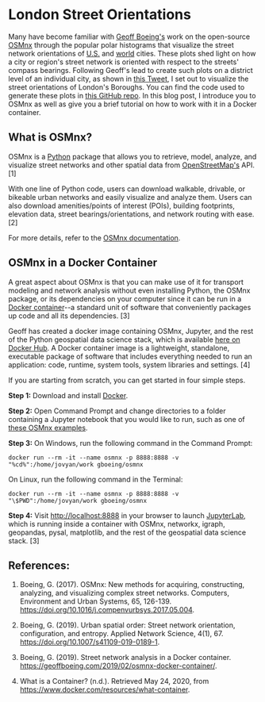 # London Street Orientations

Many have become familiar with [Geoff Boeing's](https://geoffboeing.com/) work on the open-source [OSMnx](https://github.com/gboeing/osmnx) through the popular polar histograms that visualize the street network orientations of [U.S.](https://i1.wp.com/geoffboeing.com/wp-content/uploads/2018/07/city-street-orientations-usa-osmnx.png?ssl=1) and [world](https://i0.wp.com/geoffboeing.com/wp-content/uploads/2019/09/city-street-network-polar-histograms-alpha.jpg?ssl=1) cities. These plots shed light on how a city or region's street network is oriented with respect to the streets' compass bearings. Following Geoff's lead to create such plots on a district level of an individual city, as shown in [this Tweet](https://twitter.com/gboeing/status/1017848936373993473), I set out to visualize the street orientations of London's Boroughs. You can find the code used to generate these plots in [this GitHub repo](https://github.com/jaredbest/osmnx-examples-london-boroughs). In this blog post, I introduce you to OSMnx as well as give you a brief tutorial on how to work with it in a Docker container.

## What is OSMnx?

OSMnx is a [Python](https://www.python.org/) package that allows you to retrieve, model, analyze, and visualize street networks and other spatial data from [OpenStreetMap's](https://www.openstreetmap.org/) API. [1]

With one line of Python code, users can download walkable, drivable, or bikeable urban networks and easily visualize and analyze them. Users can also download amenities/points of interest (POIs), building footprints, elevation data, street bearings/orientations, and network routing with ease. [2]

For more details, refer to the [OSMnx documentation](https://osmnx.readthedocs.io/en/stable/).

## OSMnx in a Docker Container

A great aspect about OSMnx is that you can make use of it for transport modeling and network analysis without even installing Python, the OSMnx package, or its dependencies on your computer since it can be run in a [Docker container](https://www.docker.com/resources/what-container)--a standard unit of software that conveniently packages up code and all its dependencies. [3]

Geoff has created a docker image containing OSMnx, Jupyter, and the rest of the Python geospatial data science stack, which is available [here on Docker Hub](https://hub.docker.com/r/gboeing/osmnx). A Docker container image is a lightweight, standalone, executable package of software that includes everything needed to run an application: code, runtime, system tools, system libraries and settings. [4]

If you are starting from scratch, you can get started in four simple steps.

**Step 1:** Download and install [Docker](https://docs.docker.com/get-docker/).

**Step 2:** Open Command Prompt and change directories to a folder containing a Jupyter notebook that you would like to run, such as one of [these OSMnx examples](https://github.com/jaredbest/osmnx-examples-london-boroughs).

**Step 3:** On Windows, run the following command in the Command Prompt:

```
docker run --rm -it --name osmnx -p 8888:8888 -v "%cd%":/home/jovyan/work gboeing/osmnx
```

On Linux, run the following command in the Terminal:

```
docker run --rm -it --name osmnx -p 8888:8888 -v "\$PWD":/home/jovyan/work gboeing/osmnx
```

**Step 4:** Visit <http://localhost:8888> in your browser to launch [JupyterLab](https://jupyterlab.readthedocs.io/en/stable/), which is running inside a container with OSMnx, networkx, igraph, geopandas, pysal, matplotlib, and the rest of the geospatial data science stack. [3]

## References:

1. Boeing, G. (2017). OSMnx: New methods for acquiring, constructing, analyzing, and visualizing complex street networks. Computers, Environment and Urban Systems, 65, 126-139\. <https://doi.org/10.1016/j.compenvurbsys.2017.05.004>.

2. Boeing, G. (2019). Urban spatial order: Street network orientation, configuration, and entropy. Applied Network Science, 4(1), 67\. <https://doi.org/10.1007/s41109-019-0189-1>.

3. Boeing, G. (2019). Street network analysis in a Docker container. <https://geoffboeing.com/2019/02/osmnx-docker-container/>.

4. What is a Container? (n.d.). Retrieved May 24, 2020, from <https://www.docker.com/resources/what-container>.

